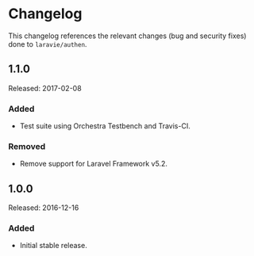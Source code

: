 # Changelog

This changelog references the relevant changes (bug and security fixes) done to `laravie/authen`.

## 1.1.0

Released: 2017-02-08

### Added

* Test suite using Orchestra Testbench and Travis-CI.

### Removed

* Remove support for Laravel Framework v5.2.

## 1.0.0

Released: 2016-12-16

### Added

* Initial stable release.
